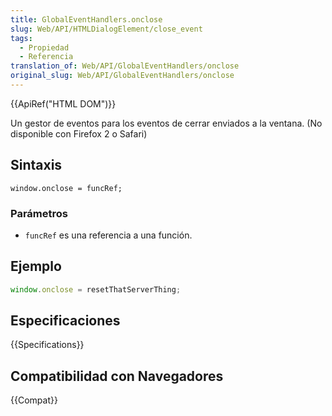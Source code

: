 ```yaml
---
title: GlobalEventHandlers.onclose
slug: Web/API/HTMLDialogElement/close_event
tags:
  - Propiedad
  - Referencia
translation_of: Web/API/GlobalEventHandlers/onclose
original_slug: Web/API/GlobalEventHandlers/onclose
---
```


{{ApiRef("HTML DOM")}}

Un gestor de eventos para los eventos de cerrar enviados a la ventana. (No disponible con Firefox 2 o Safari)

## Sintaxis

```
window.onclose = funcRef;
```

### Parámetros

- `funcRef` es una referencia a una función.

## Ejemplo

```js
window.onclose = resetThatServerThing;
```

## Especificaciones

{{Specifications}}

## Compatibilidad con Navegadores

{{Compat}}
